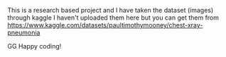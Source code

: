 This is a research based project and I have taken the dataset (images) through kaggle I haven't uploaded them here but you can get them from 
https://www.kaggle.com/datasets/paultimothymooney/chest-xray-pneumonia

GG Happy coding!
